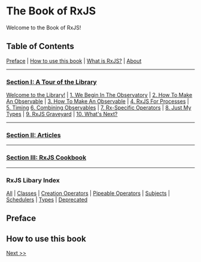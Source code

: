 # The Book of RxJS

Welcome to the Book of RxJS!

## Table of Contents

[Preface](/README.md#preface) | [How to use this book](/README.md#how-to-use-this-book) | [What is RxJS?](/00-what-is-rxjs.md) | [About](/00-about.md)

___

### [Section I: A Tour of the Library](/section-1/00-home.md)

[Welcome to the Library!](/section-1/00-home.md) | [1. We Begin In The Observatory](/section-1/01-welcome-to-the-observatory.md) | [2. How To Make An Observable](/section-1/02-how-to-make-an-observable.md) | [3. How To Make An Observable](/section-1/03-array-like-operators.md) | [4. RxJS For Processes](/section-1/04-rxjs-for-processes.md) | [5. Timing](/section-1/05-timing.md) [6. Combining Observables](/section-1/06-combining-observables.md) | [7. Rx-Specific Operators](/section-1/07-rx-specific-operators.md) | [8. Just My Types](/section-1/08-just-my-types.md) | [9. RxJS Graveyard](/section-1/09-rxjs-graveyard.md) | [10. What's Next?](/section-1/10-whats-next.md)

___

### [Section II: Articles](/section-2/00-home.md)

---

### [Section III: RxJS Cookbook](/section-3/00-home.md)

___

### RxJS Libary Index

[All](/index/all.md) | [Classes](/index/classes.md) | [Creation Operators](/index/creation-operators.md) | [Pipeable Operators](/index/pipable-operators.md) | [Subjects](/index/subjects.md) | [Schedulers](/index/schedulers.md) | [Types](/index/types.md) | [Deprecated](/index/deprecated.md)

## Preface

## How to use this book

[Next >>](./00-what-is-rxjs.md)